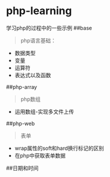 # php-learning
学习php的过程中的一些示例
##base
>php语言基础：
  * 数据类型
  * 变量
  * 运算符
  * 表达式以及函数
  
##php-array
>php数组
 * 运用数组-实现多文件上传
 
##php-web
>表单
 * wrap属性的soft和hard换行标记的区别
 * 在php中获取表单数据
 
 ##日期和时间